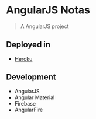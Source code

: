 # AngularJS Notas

> A AngularJS project

## Deployed in

- [Heroku](https://angularjs-notes.herokuapp.com/)

## Development
- AngularJS
- Angular Material
- Firebase
- AngularFire